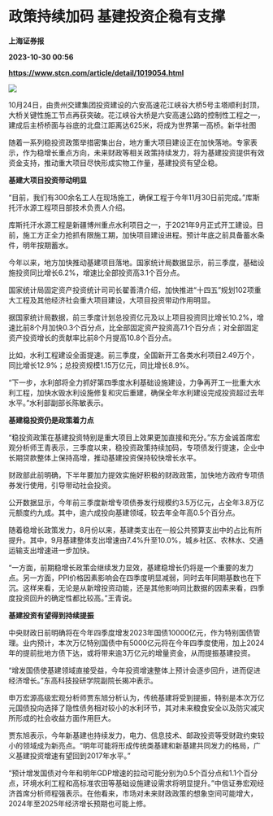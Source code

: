 # 政策持续加码 基建投资企稳有支撑
**上海证券报**

**2023-10-30 00:56**

**https://www.stcn.com/article/detail/1019054.html**

![](https://stcn-main.oss-cn-shenzhen.aliyuncs.com/upload/wechat/20231030/20231030083010_653ef912983e5.png)

10月24日，由贵州交建集团投资建设的六安高速花江峡谷大桥5号主塔顺利封顶，大桥关键性施工节点再获突破。花江峡谷大桥是六安高速公路的控制性工程之一，建成后主桥桥面与谷底的北盘江距离达625米，将成为世界第一高桥。新华社图

随着一系列稳投资政策举措密集出台，地方重大项目建设正在加快落地。专家表示，作为稳增长重点方向，未来财政等相关政策持续发力，将为基建投资提供有效资金支持，推动重大项目尽快形成实物工作量，基建投资有望企稳。

**基建大项目投资带动明显**

“目前，我们有300余名工人在现场施工，确保工程于今年11月30日前完成。”库斯托汗水源工程项目部技术负责人介绍。

库斯托汗水源工程是新疆博州重点水利项目之一，于2021年9月正式开工建设。目前，施工方正全力抢抓有限施工期，加快项目建设进程。预计年底之前具备蓄水条件，明年按期蓄水。

今年以来，地方加快推动基建项目落地。国家统计局数据显示，前三季度，基础设施投资同比增长6.2%，增速比全部投资高3.1个百分点。

国家统计局固定资产投资统计司司长翟善清介绍，加快推进“十四五”规划102项重大工程及其他经济社会重大项目建设，大项目投资带动作用明显。

据国家统计局数据，前三季度计划总投资亿元及以上项目投资同比增长10.2%，增速比前8个月加快0.3个百分点，比全部固定资产投资高7.1个百分点；对全部固定资产投资增长的贡献率比前8个月提高10.8个百分点。

比如，水利工程建设全面提速。前三季度，全国新开工各类水利项目2.49万个，同比增长12.9%；总投资规模1.15万亿元，同比增长8.9%。

“下一步，水利部将全力抓好第四季度水利基础设施建设，力争再开工一批重大水利工程，加快水毁水利设施修复和灾后重建，确保全年水利建设完成投资超过去年水平。”水利部副部长陈敏表示。

**基建稳投资仍是政策着力点**

“稳投资政策在基建投资特别是重大项目上效果更加直接和充分。”东方金诚首席宏观分析师王青表示，三季度以来，稳投资政策持续加码，专项债发行提速，企业中长期贷款整体上保持高增，推动基建投资保持较快增长水平。

财政部此前明确，下半年要加力提效实施好积极的财政政策，加快地方政府专项债券发行使用，引导带动社会投资。

公开数据显示，今年前三季度新增专项债券发行规模约3.5万亿元，占全年3.8万亿元额度约九成。其中，逾六成投向基建领域，较去年全年高0.5个百分点。

随着稳增长政策发力，8月份以来，基建类支出在一般公共预算支出中的占比有所提升。其中，9月基建整体支出增速由7.4%升至10.0%，城乡社区、农林水、交通运输支出增速进一步加快。

“一方面，前期稳增长政策会继续发力显效，基建稳增长仍将是一个重要的发力点。另一方面，PPI价格因素影响会在四季度明显减弱，同时去年同期基数也在下沉。这样来看，无论是从新增投资动能，还是其他影响同比数据的因素来看，四季度投资回升的确定性都比较高。”王青说。

**基建投资有望得到持续提振**

中央财政日前明确将在今年四季度增发2023年国债10000亿元，作为特别国债管理。业内预计，本次万亿特别国债中有5000亿元将在今年四季度使用，加上2024年的提前批地方债下达，或将带来逾3万亿元的增量资金，从而提振基建投资。

“增发国债使基建领域直接受益，今年投资增速整体上预计会逐步回升，进而促进经济增长。”东高科技投研学院副院长揭冲表示。

申万宏源高级宏观分析师贾东旭分析认为，传统基建将受到提振，特别是本次万亿元国债投向选择了隐性债务相对较小的水利环节，其对未来粮食安全以及防灾减灾所形成的社会收益方面作用巨大。

贾东旭表示，今年新基建也持续发力，电力、信息技术、邮政投资等受财政约束较小的领域成为新亮点。“明年可能将形成传统类基建和新基建共同发力的格局，广义基建投资增速有望回到2017年水平。”

“预计增发国债对今年和明年GDP增速的拉动可能分别为0.5个百分点和1.1个百分点，环境水利工程和高标准农田等基础设施建设需求将明显提升。”中信证券宏观经济首席分析师程强表示。在他看来，市场对未来财政政策的想象空间可能增大，2024年至2025年经济增长预期也可能上修。